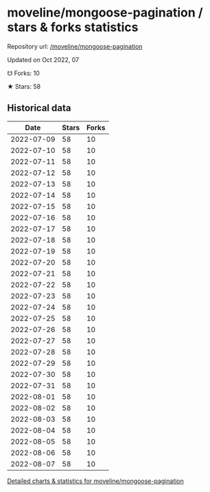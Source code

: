 # moveline/mongoose-pagination / stars & forks statistics

Repository url: [/moveline/mongoose-pagination](https://github.com/moveline/mongoose-pagination)

Updated on Oct 2022, 07

☋ Forks: 10

★ Stars: 58

## Historical data
| Date | Stars | Forks |
|------|-------|-------|
| 2022-07-09 | 58 | 10 | 
| 2022-07-10 | 58 | 10 | 
| 2022-07-11 | 58 | 10 | 
| 2022-07-12 | 58 | 10 | 
| 2022-07-13 | 58 | 10 | 
| 2022-07-14 | 58 | 10 | 
| 2022-07-15 | 58 | 10 | 
| 2022-07-16 | 58 | 10 | 
| 2022-07-17 | 58 | 10 | 
| 2022-07-18 | 58 | 10 | 
| 2022-07-19 | 58 | 10 | 
| 2022-07-20 | 58 | 10 | 
| 2022-07-21 | 58 | 10 | 
| 2022-07-22 | 58 | 10 | 
| 2022-07-23 | 58 | 10 | 
| 2022-07-24 | 58 | 10 | 
| 2022-07-25 | 58 | 10 | 
| 2022-07-26 | 58 | 10 | 
| 2022-07-27 | 58 | 10 | 
| 2022-07-28 | 58 | 10 | 
| 2022-07-29 | 58 | 10 | 
| 2022-07-30 | 58 | 10 | 
| 2022-07-31 | 58 | 10 | 
| 2022-08-01 | 58 | 10 | 
| 2022-08-02 | 58 | 10 | 
| 2022-08-03 | 58 | 10 | 
| 2022-08-04 | 58 | 10 | 
| 2022-08-05 | 58 | 10 | 
| 2022-08-06 | 58 | 10 | 
| 2022-08-07 | 58 | 10 | 


[Detailed charts & statistics for moveline/mongoose-pagination](https://reviewgithub.com/rep/moveline/mongoose-pagination)
